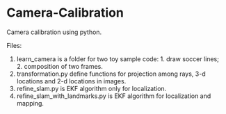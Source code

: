 # Camera-Calibration

Camera calibration using python. 

Files:
  1. learn_camera is a folder for two toy sample code: 1. draw soccer lines; 2. composition of two frames.
  2. transformation.py define functions for projection among rays, 3-d locations and 2-d locations in images.
  3. refine_slam.py is EKF algorithm only for localization.
  4. refine_slam_with_landmarks.py is EKF algorithm for localization and mapping. 
